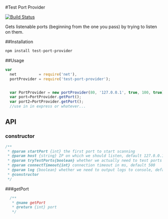 #Test Port Provider

[![Build Status](https://travis-ci.org/jehy/test-port-provider.svg?branch=master)](https://travis-ci.org/jehy/test-port-provider)

Gets listenable ports (beginning from the one you pass) by trying to listen on them.

##Installation
```bash
npm install test-port-provider
```

##Usage
```js
var
  net          = require('net'),
  portProvider = require('test-port-provider');


  var PortProvider = new portProvider(80, '127.0.0.1', true, 100, true);
  var port=PortProvider.getPort();
  var port2=PortProvider.getPort();
  //use in in express or whatever...
```
## API
### constructor
```js
/**
 * @param startPort {int} the first port to start scanning
 * @param host {string} IP on which we should listen, default 127.0.0.1
 * @param tryTestPorts{boolean} whether we actually need to test ports or just give increments, default true
 * @param connectTimeout{int} connection timeout in ms, default 500
 * @param log {boolean} whether we need to output logs to console, default false
 * @constructor
 */
```
###getPort
```js
  /**
   * @name getPort
   * @return {int} port
   */
```
